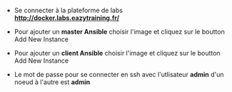 * Se connecter à la plateforme de labs **http://docker.labs.eazytraining.fr/**

* Pour ajouter un **master Ansible** choisir l'image et cliquez sur le boutton Add New Instance

* Pour ajouter un **client  Ansible** choisir l'image et cliquez sur le boutton Add New Instance

* Le mot de passe pour se connecter en ssh avec l'utlisateur **admin** d'un noeud à l'autre est **admin**
